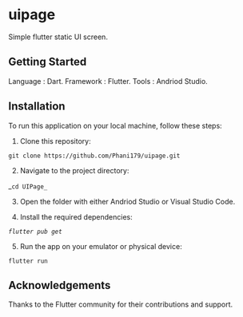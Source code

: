 # uipage

Simple flutter static UI screen.

## Getting Started

Language : Dart.
Framework : Flutter.
Tools : Andriod Studio.

## Installation

To run this application on your local machine, follow these steps:

1. Clone this repository:

`git clone https://github.com/Phani179/uipage.git`

2. Navigate to the project directory:

_`cd UIPage_`

3. Open the folder with either Andriod Studio or Visual Studio Code.

4. Install the required dependencies:

_`flutter pub get`_

5. Run the app on your emulator or physical device:

`flutter run`

## Acknowledgements

Thanks to the Flutter community for their contributions and support.
